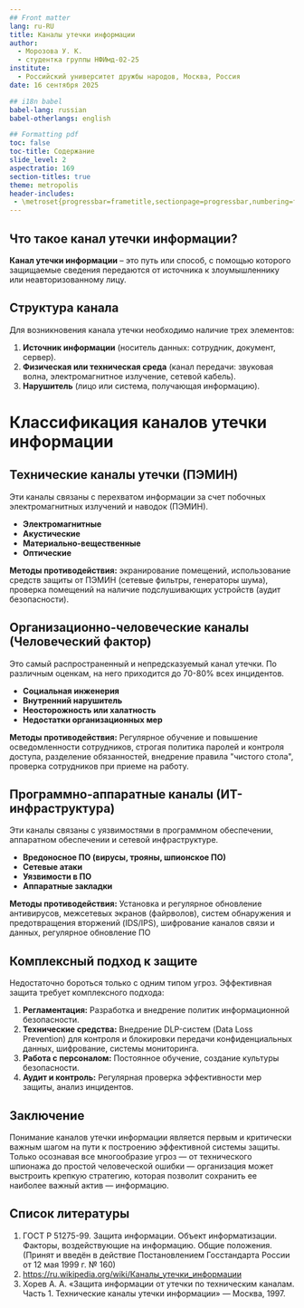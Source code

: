```yaml
---
## Front matter
lang: ru-RU
title: Каналы утечки информации
author:
  - Морозова У. К.
  - студентка группы НФИмд-02-25
institute:
  - Российский университет дружбы народов, Москва, Россия
date: 16 сентября 2025

## i18n babel
babel-lang: russian
babel-otherlangs: english

## Formatting pdf
toc: false
toc-title: Содержание
slide_level: 2
aspectratio: 169
section-titles: true
theme: metropolis
header-includes:
 - \metroset{progressbar=frametitle,sectionpage=progressbar,numbering=fraction}
---
```


## Что такое канал утечки информации?

**Канал утечки информации** – это путь или способ, с помощью которого защищаемые сведения передаются от источника к злоумышленнику или неавторизованному лицу.

## Структура канала

Для возникновения канала утечки необходимо наличие трех элементов:

1.  **Источник информации** (носитель данных: сотрудник, документ, сервер).
2.  **Физическая или техническая среда** (канал передачи: звуковая волна, электромагнитное излучение, сетевой кабель).
3.  **Нарушитель** (лицо или система, получающая информацию).

# Классификация каналов утечки информации

## Технические каналы утечки (ПЭМИН)

Эти каналы связаны с перехватом информации за счет побочных электромагнитных излучений и наводок (ПЭМИН).

*   **Электромагнитные** 
*   **Акустические** 
*   **Материально-вещественные**
*   **Оптические**

**Методы противодействия:** экранирование помещений, использование средств защиты от ПЭМИН (сетевые фильтры, генераторы шума), проверка помещений на наличие подслушивающих устройств (аудит безопасности).

## Организационно-человеческие каналы (Человеческий фактор)

Это самый распространенный и непредсказуемый канал утечки. По различным оценкам, на него приходится до 70-80% всех инцидентов.

*   **Социальная инженерия** 
*   **Внутренний нарушитель** 
*   **Неосторожность или халатность** 
*   **Недостатки организационных мер** 

**Методы противодействия:** Регулярное обучение и повышение осведомленности сотрудников, строгая политика паролей и контроля доступа, разделение обязанностей, внедрение правила "чистого стола", проверка сотрудников при приеме на работу.


## Программно-аппаратные каналы (ИТ-инфраструктура)

Эти каналы связаны с уязвимостями в программном обеспечении, аппаратном обеспечении и сетевой инфраструктуре.

*   **Вредоносное ПО (вирусы, трояны, шпионское ПО)** 
*   **Сетевые атаки** 
*   **Уязвимости в ПО**
*   **Аппаратные закладки**

**Методы противодействия:** Установка и регулярное обновление антивирусов, межсетевых экранов (файрволов), систем обнаружения и предотвращения вторжений (IDS/IPS), шифрование каналов связи и данных, регулярное обновление ПО

## Комплексный подход к защите

Недостаточно бороться только с одним типом угроз. Эффективная защита требует комплексного подхода:

1.  **Регламентация:** Разработка и внедрение политик информационной безопасности.
2.  **Технические средства:** Внедрение DLP-систем (Data Loss Prevention) для контроля и блокировки передачи конфиденциальных данных, шифрование, системы мониторинга.
3.  **Работа с персоналом:** Постоянное обучение, создание культуры безопасности.
4.  **Аудит и контроль:** Регулярная проверка эффективности мер защиты, анализ инцидентов.


## Заключение

Понимание каналов утечки информации является первым и критически важным шагом на пути к построению эффективной системы защиты. Только осознавая все многообразие угроз — от технического шпионажа до простой человеческой ошибки — организация может выстроить крепкую стратегию, которая позволит сохранить ее наиболее важный актив — информацию.

## Список литературы

1. ГОСТ Р 51275-99. Защита информации. Объект информатизации. Факторы, воздействующие на информацию. Общие положения. (Принят и введён в действие Постановлением Госстандарта России от 12 мая 1999 г. № 160)
2. https://ru.wikipedia.org/wiki/Каналы_утечки_информации
3. Хорев А. А. «Защита информации от утечки по техническим каналам. Часть 1. Технические каналы утечки информации» — Москва, 1997.